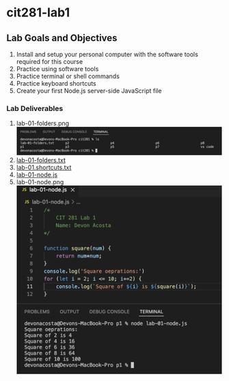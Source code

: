 # cit281-lab1

## Lab Goals and Objectives
1. Install and setup your personal computer with the software tools required for this course
2. Practice using software tools
3. Practice terminal or shell commands
4. Practice keyboard shortcuts
5. Create your first Node.js server-side JavaScript file

### Lab Deliverables
1. lab-01-folders.png
![lab-01-folders.png](lab-01-folders.png)
2. [lab-01-folders.txt](lab-01-folders.txt)
3. [lab-01.shortcuts.txt](lab-01.shortcuts.txt)
4. [lab-01-node.js](lab-01-node.js)
5. lab-01-node.png
![lab-01-node.png](lab-01-node.png)
